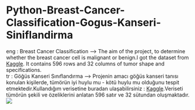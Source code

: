 # Python-Breast-Cancer-Classification-Gogus-Kanseri-Siniflandirma
eng : Breast Cancer Classification --> The aim of the project, to determine whether the breast cancer cell is malignant or benign.I got the dataset from <a href="https://www.kaggle.com/uciml/breast-cancer-wisconsin-data">Kaggle</a>. It contains 596 rows and 32 columns of tumor shape and specifications.</br>
tr :  Göğüs Kanseri Sınıflandırma --> Projenin amacı göğüs kanseri tanısı konulan kişilerde, tümörün iyi huylu mu - kötü
huylu mu olduğunu tespit etmektedir.Kullandığım verisetine buradan ulaşabilirsiniz :  <a href="https://www.kaggle.com/uciml/breast-cancer-wisconsin-data">Kaggle</a>.Veriseti tümörün şekili ve özeliklerini anlatan 596 satır ve 32 sütundan oluşmaktadır.
<img src = "maningnentorbegingn.PNG" ></img>
